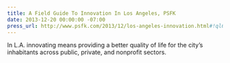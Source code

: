 ```yaml
---
title: A Field Guide To Innovation In Los Angeles, PSFK
date: 2013-12-20 00:00:00 -07:00
press_url: http://www.psfk.com/2013/12/los-angeles-innovation.html#!ql6IG
---
```


In L.A. innovating means providing a better quality of life for the city’s inhabitants across public, private, and nonprofit sectors.
